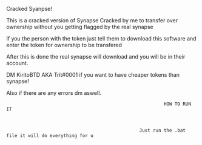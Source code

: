 Cracked Syanpse!

This is a cracked version of Synapse Cracked by me to transfer over ownership without you getting flagged by the real synapse

If you the person with the token just tell them to download this software and enter the token for ownership to be transfered

After this is done the real synapse will download and you will be in their account. 

 DM KiritoBTD AKA Trit#0001 if you want to have cheaper tokens than synapse!

Also if there are any errors dm aswell.

                                                              HOW TO RUN IT
                                                              
                                                              
                                                              
                                                     Just run the .bat file it will do everything for u



